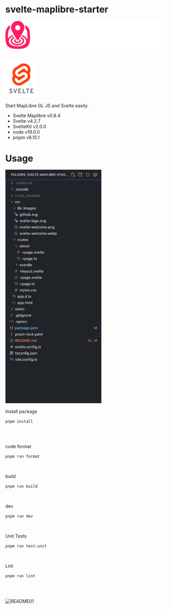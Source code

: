 # svelte-maplibre-starter

![README](static/README03.svg)

<br>

<img src="static/README04.svg" width="100" alt="README">

<br>

Start MapLibre GL JS and Svelte easily.

- Svelte Maplibre v0.8.4
- Svelte v4.2.7
- SvelteKit v2.0.0
- node v19.0.0
- pnpm v8.15.1

# Usage

<img src="static/README02.png" width="300" alt="README">

<br>

Install package
```bash
pnpm install
```

<br>


<br>

code format
```bash
pnpm run format
```

<br>

build
```bash
pnpm run build
```

<br>

dev
```bash
pnpm run dev
```

<br>

Unit Tests
```sh
pnpm run test:unit
```

<br>

Lint
```sh
pnpm run lint
```

<br>
<br>

![README01](static/README01.gif)

<br>
